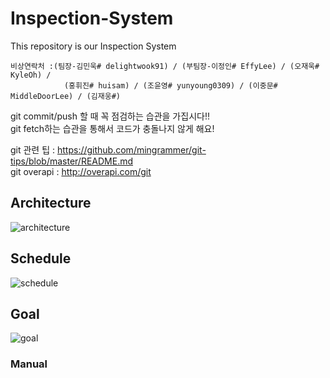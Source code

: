 # Inspection-System
This repository is our Inspection System

```
비상연락처 :(팀장-김민욱# delightwook91) / (부팀장-이정인# EffyLee) / (오재욱# KyleOh) /
            (홍휘진# huisam) / (조윤영# yunyoung0309) / (이중문# MiddleDoorLee) / (김재웅#)
```

git commit/push 할 때 꼭 점검하는 습관을 가집시다!!                             
git fetch하는 습관을 통해서 코드가 충돌나지 않게 해요!                          

git 관련 팁 : https://github.com/mingrammer/git-tips/blob/master/README.md                                     
git overapi : http://overapi.com/git

## Architecture
![architecture](https://user-images.githubusercontent.com/16011260/42408501-9a552a08-8208-11e8-893e-3e9ae79f8f12.png)

## Schedule
![schedule](https://user-images.githubusercontent.com/16011260/42408515-dca93f98-8208-11e8-9e3c-23478acb57a1.png)

## Goal
![goal](https://user-images.githubusercontent.com/16011260/42408522-0558bc16-8209-11e8-8a52-7fa06e52899c.png)

### Manual
